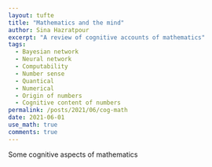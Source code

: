 ```yaml
---
layout: tufte
title: "Mathematics and the mind"
author: Sina Hazratpour
excerpt: "A review of cognitive accounts of mathematics"
tags: 
  - Bayesian network
  - Neural network 
  - Computability
  - Number sense
  - Quantical 
  - Numerical 
  - Origin of numbers
  - Cognitive content of numbers 
permalink: /posts/2021/06/cog-math
date: 2021-06-01
use_math: true
comments: true
---
```



Some cognitive aspects of mathematics <a href="/files/Phil/philos_math/some_cognitive_aspects_of_math.pdf" target="_blank"> <i class="fa fa-file-pdf-o" aria-hidden="true"></i> </a>
